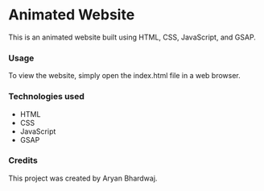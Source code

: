 # Animated Website

This is an animated website built using HTML, CSS, JavaScript, and GSAP.

### Usage

To view the website, simply open the index.html file in a web browser.

### Technologies used

* HTML
* CSS
* JavaScript
* GSAP

### Credits

This project was created by Aryan Bhardwaj.
